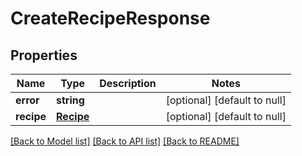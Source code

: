 # CreateRecipeResponse

## Properties
Name | Type | Description | Notes
------------ | ------------- | ------------- | -------------
**error** | **string** |  | [optional] [default to null]
**recipe** | [**Recipe**](Recipe.md) |  | [optional] [default to null]

[[Back to Model list]](../README.md#documentation-for-models) [[Back to API list]](../README.md#documentation-for-api-endpoints) [[Back to README]](../README.md)


